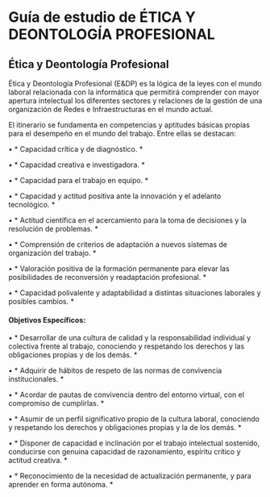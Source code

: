 # Guía de estudio de ÉTICA Y DEONTOLOGÍA PROFESIONAL

 ## Ética y Deontología Profesional 

Ética y Deontología Profesional (E&DP) es la lógica de la leyes con el mundo laboral relacionada con la informática que permitirá comprender con mayor apertura intelectual los diferentes sectores y relaciones de la gestión de una organización de Redes e Infraestructuras en el mundo actual.

El itinerario se fundamenta en competencias y aptitudes básicas propias para el desempeño en el mundo del trabajo. Entre ellas se destacan:

•	* Capacidad crítica y de diagnóstico. *

•	* Capacidad creativa e investigadora. *

•	* Capacidad para el trabajo en equipo. *

•	* Capacidad y actitud positiva ante la innovación y el adelanto tecnológico. *

•	* Actitud científica en el acercamiento para la toma de decisiones y la resolución de problemas. *

•	* Comprensión de criterios de adaptación a nuevos sistemas de organización del trabajo. *

•	* Valoración positiva de la formación permanente para elevar las posibilidades de reconversión y readaptación profesional. *

•	* Capacidad polivalente y adaptabilidad a distintas situaciones laborales y posibles cambios. *

#### Objetivos Específicos: 

•	* Desarrollar de una cultura de calidad y la responsabilidad individual y colectiva frente al trabajo, conociendo y respetando los derechos y las obligaciones propias y de los demás. *

•	* Adquirir de hábitos de respeto de las normas de convivencia institucionales. *


•	* Acordar de pautas de convivencia dentro del entorno virtual, con el compromiso de cumplirlas. *

•	* Asumir de un perfil significativo propio de la cultura laboral, conociendo y respetando los derechos y obligaciones propias y la de los demás. *


•	* Disponer de capacidad e inclinación por el trabajo intelectual sostenido, conducirse con genuina capacidad de razonamiento, espíritu crítico y actitud creativa. * 

•	* Reconocimiento de la necesidad de actualización permanente, y para aprender en forma autónoma. *
